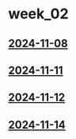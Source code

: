 # week_02 <!-- markmap: foldAll -->
## [2024-11-08](2024-11-08/2024-11-08.html)
## [2024-11-11](2024-11-11/2024-11-11.html)
## [2024-11-12](2024-11-12/2024-11-12.html)
## [2024-11-14](2024-11-14/2024-11-14.html)
